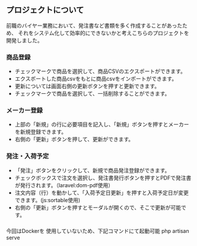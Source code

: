 

## プロジェクトについて
 前職のバイヤー業務において、発注書など書類を多く作成することがあったため、
 それをシステム化して効率的にできないかと考えこちらのプロジェクトを開発しました。


### 商品登録 
 - チェックマークで商品を選択して、商品CSVのエクスポートができます。
 - エクスポートした商品csvをもとに商品csvをインポートができます。
 - 更新については画面右側の更新ボタンを押すと更新できます。
 - チェックマークで商品を選択して、一括削除することができます。

### メーカー登録
 - 上部の「新規」の行に必要項目を記入し、「新規」ボタンを押すとメーカーを新規登録できます。
 - 右側の「更新」ボタンを押して、更新ができます。

### 発注・入荷予定
  - 「発注」ボタンをクリックして、新規で商品発注登録ができます。
  - チェックボックスで注文を選択し、発注書発行ボタンを押すとPDFで発注書が発行されます。（laravel:dom-pdf使用）
  - 注文内容（行）を動かして、「入荷予定日更新」を押すと入荷予定日が変更できます。(js:sortable使用)
  - 右側の「更新」ボタンを押すとモーダルが開くので、そこで更新が可能です。


### 
今回はDockerを 使用していないため、下記コマンドにて起動可能
    php artisan serve


